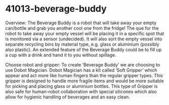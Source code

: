 # 41013-beverage-buddy
Overview:
The Beverage Buddy is a robot that will take away your empty can/bottle and grab you another cool one from the fridge! The que for the robot to take away your empty vessel will be placing it in a specific spot that is monitored via a sensor (undecided). It will also sort the empty vessel into separate recycling bins by material type, e.g. glass or aluminium (possibly also plastic). An extended feature of the Beverage Buddy could be to fill up a cup with a drink and hand it to you without spillage.

Choose robot and gripper:
To create ‘Beverage Buddy’ we are choosing to use Dobot Magician. Dobot Magician has a kit called ‘Soft Gripper’ which appear and act more like human fingers than the regular gripper types. This gripper is designed to handle more fragile items and would be more suitable for picking and placing glass or aluminium bottles. This type of Gripper is also safe for human-robot collaboration with special silicones which also allow for hygienic handling of beverages and an easy clean.

